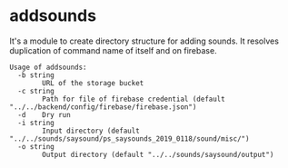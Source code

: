 # addsounds

It's a module to create directory structure for adding sounds.
It resolves duplication of command name of itself and on firebase.

```
Usage of addsounds:
  -b string
        URL of the storage bucket
  -c string
        Path for file of firebase credential (default "../../backend/config/firebase/firebase.json")
  -d    Dry run
  -i string
        Input directory (default "../../sounds/saysound/ps_saysounds_2019_0118/sound/misc/")
  -o string
        Output directory (default "../../sounds/saysound/output")
```
